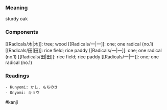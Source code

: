 ### Meaning

sturdy oak

### Components

[[Radicals/木|木]]: tree; wood [[Radicals/一|一]]: one; one radical (no.1) [[Radicals/田|田]]: rice field; rice paddy [[Radicals/一|一]]: one; one radical (no.1) [[Radicals/田|田]]: rice field; rice paddy [[Radicals/一|一]]: one; one radical (no.1)

### Readings

```
- Kunyomi: かし, もちのき
- Onyomi: キョウ
```

#kanji